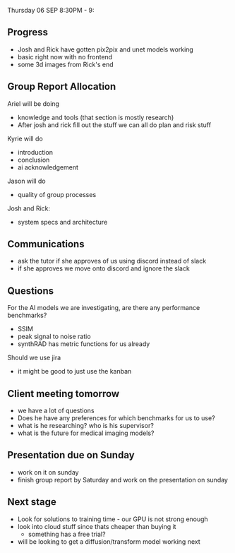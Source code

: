 Thursday 06 SEP 8:30PM - 9:

## Progress
- Josh and Rick have gotten pix2pix and unet models working
- basic right now with no frontend
- some 3d images from Rick's end

## Group Report Allocation
Ariel will be doing
- knowledge and tools (that section is mostly research)
- After josh and rick fill out the stuff we can all do plan and risk stuff

Kyrie will do 
- introduction
- conclusion
- ai acknowledgement

Jason will do
- quality of group processes

Josh and Rick:
- system specs and architecture

## Communications
- ask the tutor if she approves of us using discord instead of slack
- if she approves we move onto discord and ignore the slack

## Questions
For the AI models we are investigating, are there any performance benchmarks?
- SSIM 
- peak signal to noise ratio
- synthRAD has metric functions for us already

Should we use jira
- it might be good to just use the kanban

## Client meeting tomorrow
- we have a lot of questions
- Does he have any preferences for which benchmarks for us to use?
- what is he researching? who is his supervisor? 
- what is the future for medical imaging models?

## Presentation due on Sunday
- work on it on sunday
- finish group report by Saturday and work on the presentation on sunday

## Next stage
- Look for solutions to training time - our GPU is not strong enough
- look into cloud stuff since thats cheaper than buying it
    - something has a free trial?
- will be looking to get a diffusion/transform model working next